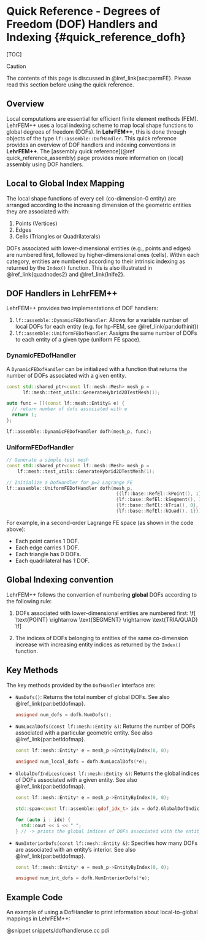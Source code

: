# Quick Reference - Degrees of Freedom (DOF) Handlers and Indexing {#quick_reference_dofh}

[TOC]

> [!caution]
> The contents of this page is discussed in @lref_link{sec:parmFE}. Please read this section before using the quick reference.
## Overview

Local computations are essential for efficient finite element methods (FEM). LehrFEM++ uses a local indexing scheme to map local shape functions to global degrees of freedom (DOFs). In **LehrFEM++**, this is done through objects of the type `lf::assemble::DofHandler`. This quick reference provides an overview of DOF handlers and indexing conventions in **LehrFEM++**. The [assembly quick reference](@ref quick_reference_assembly) page provides more information on (local) assembly using DOF handlers.
<!-- In finite element methods (FEM), handling degrees of freedom (DOFs) is critical for constructing systems of equations. DOF handlers are responsible for assigning local basis functions to global basis functions, which allows for the assembly of global matrices and vectors from element contributions. -->

## Local to Global Index Mapping

The local shape functions of every cell (co-dimension-0 entity) are arranged according to the increasing dimension of the geometric entities they are associated with:

1. Points (Vertices)
2. Edges
3. Cells (Triangles or Quadrilaterals)

DOFs associated with lower-dimensional entities (e.g., points and edges) are numbered first, followed by higher-dimensional ones (cells). Within each category, entities are numbered according to their intrinsic indexing as returned by the `Index()` function. This is also illustrated in @lref_link{quadnodes2} and @lref_link{lnlfe2}.

## DOF Handlers in LehrFEM++

LehrFEM++ provides two implementations of DOF handlers:

1. `lf::assemble::DynamicFEDofHandler`: Allows for a variable number of local DOFs for each entity (e.g. for hp-FEM, see @lref_link{par:dofhinit})
2. `lf::assemble::UniformFEDofHandler`: Assigns the same number of DOFs to each entity of a given type (uniform FE space).


### DynamicFEDofHandler

A `DynamicFEDofHandler` can be initialized with a function that returns the number of DOFs associated with a given entity.

```cpp
const std::shared_ptr<const lf::mesh::Mesh> mesh_p =
      lf::mesh::test_utils::GenerateHybrid2DTestMesh(1);

auto func = [](const lf::mesh::Entity& e) {
  // return number of dofs associated with e
  return 1;
};

lf::assemble::DynamicFEDofHandler dofh(mesh_p, func);
```

### UniformFEDofHandler

```cpp
// Generate a simple test mesh
const std::shared_ptr<const lf::mesh::Mesh> mesh_p =
    lf::mesh::test_utils::GenerateHybrid2DTestMesh(1);

// Initialize a DofHandler for p=2 Lagrange FE
lf::assemble::UniformFEDofHandler dofh(mesh_p,
                                        {{lf::base::RefEl::kPoint(), 1},
                                        {lf::base::RefEl::kSegment(), 1},
                                        {lf::base::RefEl::kTria(), 0},
                                        {lf::base::RefEl::kQuad(), 1}});
```

For example, in a second-order Lagrange FE space (as shown in the code above):

- Each point carries 1 DOF.
- Each edge carries 1 DOF.
- Each triangle has 0 DOFs.
- Each quadrilateral has 1 DOF.

## Global Indexing convention

LehrFEM++ follows the convention of numbering **global** DOFs according to the following rule:

1. DOFs associated with lower-dimensional entities are numbered first:
   \f[
    \text{POINT} \rightarrow \text{SEGMENT} \rightarrow \text{TRIA/QUAD}
   \f]

2. The indices of DOFs belonging to entities of the same co-dimension increase with increasing entity indices as returned by the `Index()` function.

## Key Methods
The key methods provided by the `DofHandler` interface are:

- `NumDofs()`: Returns the total number of global DOFs. See also @lref_link{par:betldofmap}.

  ```cpp
  unsigned num_dofs = dofh.NumDofs();
  ```

- `NumLocalDofs(const lf::mesh::Entity &)`: Returns the number of DOFs associated with a particular geometric entity.  See also @lref_link{par:betldofmap}.
  
  ```cpp
  const lf::mesh::Entity* e = mesh_p->EntityByIndex(0, 0);

  unsigned num_local_dofs = dofh.NumLocalDofs(*e);
  ```
- `GlobalDofIndices(const lf::mesh::Entity &)`: Returns the global indices of DOFs associated with a given entity.  See also @lref_link{par:betldofmap}.

  ```cpp
  const lf::mesh::Entity* e = mesh_p->EntityByIndex(0, 0);

  std::span<const lf::assemble::gdof_idx_t> idx = dof2.GlobalDofIndices(*e);

  for (auto i : idx) {
    std::cout << i << " ";
  } // -> prints the global indices of DOFs associated with the entity

  ```

- `NumInteriorDofs(const lf::mesh::Entity &)`: Specifies how many DOFs are associated with an entity’s interior.  See also @lref_link{par:betldofmap}.

  ```cpp
  const lf::mesh::Entity* e = mesh_p->EntityByIndex(0, 0);

  unsigned num_int_dofs = dofh.NumInteriorDofs(*e);
  ```

## Example Code
An example of using a DofHandler to print information about local-to-global mappings in LehrFEM++:

@snippet snippets/dofhandleruse.cc pdi
